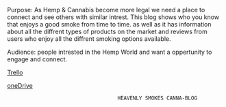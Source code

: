 Purpose: As Hemp & Cannabis become more legal we need a place to connect and see others with similar intrest. This blog shows who you know that enjoys a good smoke from time to time. as well as it has information about all the diffrent types of products on the market and reviews from users who enjoy all the diffrent smoking options available. 

Audience: people intrested in the Hemp World and want a oppertunity to engage and connect.

[Trello](https://trello.com/b/XwyRAQDC/cannacabniet)

[oneDrive](https://drive.google.com/drive/u/0/folders/1pJCKtzIopqrXhuqOTXWcFdB0m3czQa_q)

                                        HEAVENLY SMOKES CANNA-BLOG
